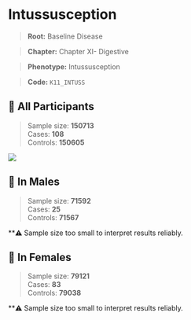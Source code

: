 # Intussusception

> **Root:** Baseline Disease  

> **Chapter:** Chapter XI- Digestive  

> **Phenotype:** Intussusception  

> **Code:** `K11_INTUSS`

## 🧪 All Participants  
> Sample size: **150713**  
> Cases: **108**  
> Controls: **150605**
<img src="/Disease/Figures/ALL/Incidence/K11_INTUSS.png"/>
<CsvTable src="/Disease/Data/ALL/Incidence/COX_K11_INTUSS.csv" label="🔍 View full results" />

## 👨 In Males  
> Sample size: **71592**  
> Cases: **25**  
> Controls: **71567**

**⚠️ Sample size too small to interpret results reliably.


## 👩 In Females  
> Sample size: **79121**  
> Cases: **83**  
> Controls: **79038**

**⚠️ Sample size too small to interpret results reliably.

